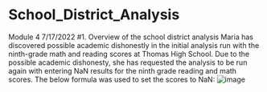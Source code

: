 # School_District_Analysis
Module 4
7/17/2022
#1.	Overview of the school district analysis
Maria has discovered possible academic dishonestly in the initial analysis run with the ninth-grade math and reading scores at Thomas High School. Due to the possible academic dishonesty, she has requested the analysis to be run again with entering NaN results for the ninth grade reading and math scores. The below formula was used to set the scores to NaN:
![image](https://user-images.githubusercontent.com/106719954/179448391-32dcfbe3-1529-4735-9e95-dd209147363b.png)
